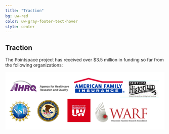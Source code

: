 ```yaml
---
title: "Traction"
bg: uw-red
color: uw-gray-footer-text-hover
style: center
---
```


## Traction

The Pointspace project has received over $3.5 million in funding so far from the following organizations:

![Logos of funders](images/funders.png)